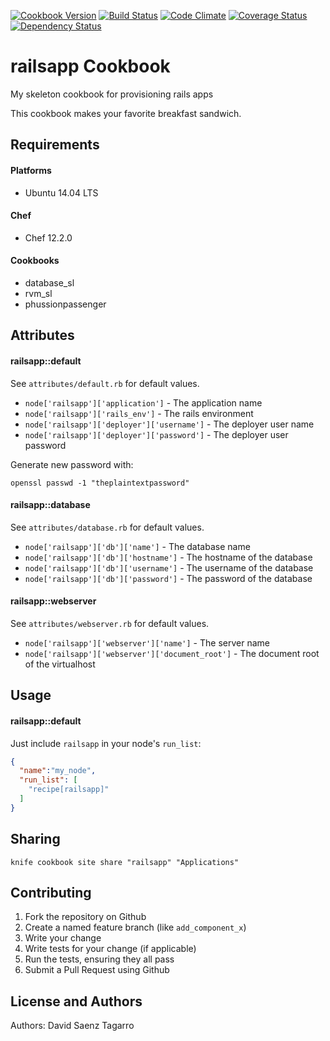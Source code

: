 [![Cookbook Version](https://img.shields.io/cookbook/v/railsapp-chef.svg)](https://community.opscode.com/cookbooks/railsapp-chef)
[![Build Status](https://travis-ci.org/dsaenztagarro/railsapp-chef.svg?branch=master)](https://travis-ci.org/dsaenztagarro/railsapp-chef)
[![Code Climate](https://codeclimate.com/github/dsaenztagarro/railsapp-chef/badges/gpa.svg)](https://codeclimate.com/github/dsaenztagarro/railsapp-chef)
[![Coverage Status](https://coveralls.io/repos/dsaenztagarro/railsapp-chef/badge.svg?branch=master&service=github)](https://coveralls.io/github/dsaenztagarro/railsapp-chef?branch=master)
[![Dependency Status](https://gemnasium.com/dsaenztagarro/railsapp-chef.svg)](https://gemnasium.com/dsaenztagarro/railsapp-chef)

railsapp Cookbook
=================

My skeleton cookbook for provisioning rails apps

This cookbook makes your favorite breakfast sandwich.

Requirements
------------

#### Platforms
- Ubuntu 14.04 LTS

#### Chef
- Chef 12.2.0

#### Cookbooks
- database_sl
- rvm_sl
- phussionpassenger

Attributes
----------

#### railsapp::default

See `attributes/default.rb` for default values.

* `node['railsapp']['application']` - The application name
* `node['railsapp']['rails_env']` - The rails environment
* `node['railsapp']['deployer']['username']` - The deployer user name
* `node['railsapp']['deployer']['password']` - The deployer user password

Generate new password with:

```
openssl passwd -1 "theplaintextpassword"
```

#### railsapp::database

See `attributes/database.rb` for default values.

* `node['railsapp']['db']['name']` - The database name
* `node['railsapp']['db']['hostname']` - The hostname of the database
* `node['railsapp']['db']['username']` - The username of the database
* `node['railsapp']['db']['password']` - The password of the database

#### railsapp::webserver

See `attributes/webserver.rb` for default values.

* `node['railsapp']['webserver']['name']` - The server name
* `node['railsapp']['webserver']['document_root']` - The document root of the virtualhost

Usage
-----

#### railsapp::default

Just include `railsapp` in your node's `run_list`:

```json
{
  "name":"my_node",
  "run_list": [
    "recipe[railsapp]"
  ]
}
```

Sharing
-------

```
knife cookbook site share "railsapp" "Applications"
```

Contributing
------------
1. Fork the repository on Github
2. Create a named feature branch (like `add_component_x`)
3. Write your change
4. Write tests for your change (if applicable)
5. Run the tests, ensuring they all pass
6. Submit a Pull Request using Github

License and Authors
-------------------
Authors: David Saenz Tagarro
